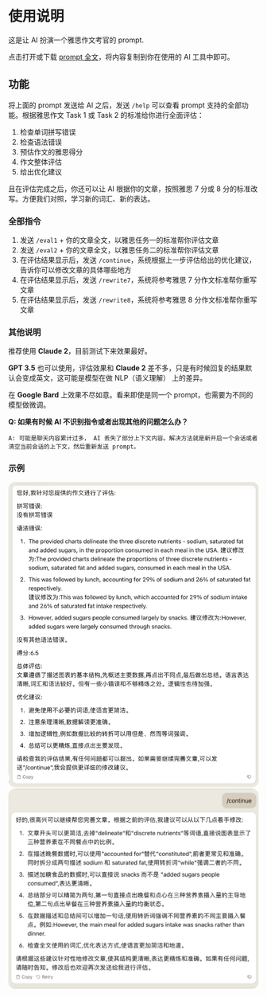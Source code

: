 # 使用说明

这是让 AI 扮演一个雅思作文考官的 prompt.

点击打开或下载 [prompt 全文](./prompt_essay_evaluation.txt)，将内容复制到你在使用的 AI 工具中即可。

## 功能

将上面的 prompt 发送给 AI 之后，发送 ```/help``` 可以查看 prompt 支持的全部功能。根据雅思作文 Task 1 或 Task 2 的标准给你进行全面评估：
1. 检查单词拼写错误
2. 检查语法错误
3. 预估作文的雅思得分
4. 作文整体评估
5. 给出优化建议

且在评估完成之后，你还可以让 AI 根据你的文章，按照雅思 7 分或 8 分的标准改写。方便我们对照，学习新的词汇、新的表达。

### 全部指令

1. 发送 ```/eval1``` + 你的文章全文，以雅思任务一的标准帮你评估文章
2. 发送 ```/eval2``` + 你的文章全文，以雅思任务二的标准帮你评估文章
3. 在评估结果显示后，发送 ```/continue```，系统根据上一步评估给出的优化建议，告诉你可以修改文章的具体哪些地方
4. 在评估结果显示后，发送 ```/rewrite7```，系统将参考雅思 7 分作文标准帮你重写文章
5. 在评估结果显示后，发送 ```/rewrite8```，系统将参考雅思 8 分作文标准帮你重写文章

### 其他说明

推荐使用 **Claude 2**，目前测试下来效果最好。

**GPT 3.5** 也可以使用，评估效果和 **Claude 2** 差不多，只是有时候回复的结果默认会变成英文，这可能是模型在做 NLP（语义理解） 上的差异。

在 **Google Bard** 上效果不尽如意。看来即使是同一个 prompt，也需要为不同的模型做微调。

**Q: 如果有时候 AI 不识别指令或者出现其他的问题怎么办？**

```
A: 可能是聊天内容累计过多， AI 丢失了部分上下文内容。解决方法就是新开启一个会话或者清空当前会话的上下文，然后重新发送 prompt。
```

### 示例
 ![使用 /eval1 指令的评估结果](./eval_result.png)
 ![基于评估结果的进一步具体建议](./eval_improvment_advices.png)